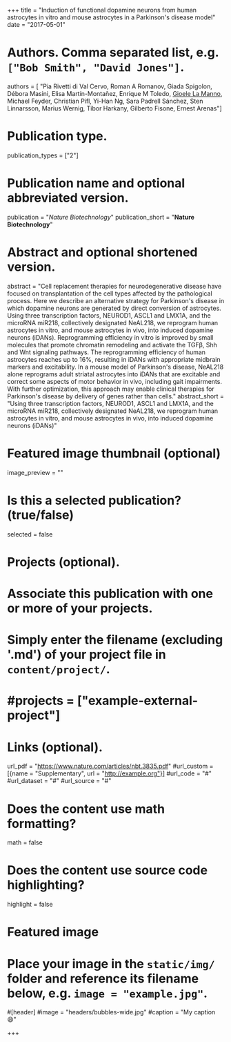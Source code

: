 +++
title = "Induction of functional dopamine neurons from human astrocytes in vitro and mouse astrocytes in a Parkinson's disease model"
date = "2017-05-01"

# Authors. Comma separated list, e.g. `["Bob Smith", "David Jones"]`.
authors = [ "Pia Rivetti di Val Cervo, Roman A Romanov, Giada Spigolon, Débora Masini, Elisa Martín-Montañez, Enrique M Toledo, <u>Gioele La Manno</u>, Michael Feyder, Christian Pifl, Yi-Han Ng, Sara Padrell Sánchez, Sten Linnarsson, Marius Wernig, Tibor Harkany, Gilberto Fisone, Ernest Arenas"]

# Publication type.
publication_types = ["2"]

# Publication name and optional abbreviated version.
publication = "*Nature Biotechnology*"
publication_short = "**Nature Biotechnology**"

# Abstract and optional shortened version.
abstract = "Cell replacement therapies for neurodegenerative disease have focused on transplantation of the cell types affected by the pathological process. Here we describe an alternative strategy for Parkinson's disease in which dopamine neurons are generated by direct conversion of astrocytes. Using three transcription factors, NEUROD1, ASCL1 and LMX1A, and the microRNA miR218, collectively designated NeAL218, we reprogram human astrocytes in vitro, and mouse astrocytes in vivo, into induced dopamine neurons (iDANs). Reprogramming efficiency in vitro is improved by small molecules that promote chromatin remodeling and activate the TGFβ, Shh and Wnt signaling pathways. The reprogramming efficiency of human astrocytes reaches up to 16%, resulting in iDANs with appropriate midbrain markers and excitability. In a mouse model of Parkinson's disease, NeAL218 alone reprograms adult striatal astrocytes into iDANs that are excitable and correct some aspects of motor behavior in vivo, including gait impairments. With further optimization, this approach may enable clinical therapies for Parkinson's disease by delivery of genes rather than cells."
abstract_short = "Using three transcription factors, NEUROD1, ASCL1 and LMX1A, and the microRNA miR218, collectively designated NeAL218, we reprogram human astrocytes in vitro, and mouse astrocytes in vivo, into induced dopamine neurons (iDANs)"

# Featured image thumbnail (optional)
image_preview = ""

# Is this a selected publication? (true/false)
selected = false

# Projects (optional).
#   Associate this publication with one or more of your projects.
#   Simply enter the filename (excluding '.md') of your project file in `content/project/`.
# #projects = ["example-external-project"]

# Links (optional).
url_pdf = "https://www.nature.com/articles/nbt.3835.pdf"
#url_custom = [{name = "Supplementary", url = "http://example.org"}]
#url_code = "#"
#url_dataset = "#"
#url_source = "#"


# Does the content use math formatting?
math = false

# Does the content use source code highlighting?
highlight = false

# Featured image
# Place your image in the `static/img/` folder and reference its filename below, e.g. `image = "example.jpg"`.
#[header]
#image = "headers/bubbles-wide.jpg"
#caption = "My caption :smile:"

+++
